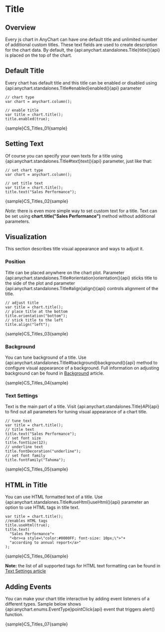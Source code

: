 # Title

## Overview

Every js chart in AnyChart can have one default title and unlimited number of additional custom titles. These text fields are used to create description for the chart data. By default, the {api:anychart.standalones.Title}title(){api} is placed on the top of the chart.

## Default Title

Every chart has default title and this title can be enabled or disabled using {api:anychart.standalones.Title#enabled}enabled(){api} parameter

```
// chart type
var chart = anychart.column();

// enable title
var title = chart.title();
title.enabled(true);
```

{sample}CS\_Titles\_01{sample}

## Setting Text

Of course you can specify your own texts for a title using {api:anychart.standalones.Title#text}text(){api} parameter, just like that:

```
// set chart type
var chart = anychart.column();

// set title text
var title = chart.title();
title.text("Sales Performance");
```

{sample}CS\_Titles\_02{sample}

*Note:* there is even more simple way to set custom text for a title. Text can be set using **chart.title("Sales Performance")** method without additional parameters.

## Visualization

This section describes title visual appearance and ways to adjust it.

### Position

Title can be placed anywhere on the chart plot. Parameter {api:anychart.standalones.Title#orientation}orientation(){api} sticks title to the side of the plot and parameter {api:anychart.standalones.Title#align}align(){api} controls alignment of the title. 

```
// adjust title
var title = chart.title();
// place title at the bottom
title.orientation("bottom");
// stick title to the left
title.align("left");
```

{sample}CS\_Titles\_03{sample}

### Background 

You can tune background of a title. Use {api:anychart.standalones.Title#background}background(){api} method to configure visual appearance of a background. Full information on adjusting background can be found in [Background](../Appearance_Settings/Background) article.

{sample}CS\_Titles\_04{sample}

### Text Settings

Text is the main part of a title. Visit {api:anychart.standalones.Title}API{api} to find out all parameters for tuning visual appearance of a chart title.

```
// tune text
var title = chart.title();
// title text
title.text("Sales Performance");
// set font size
title.fontSize(12);
// underline text
title.fontDecoration("underline");
// set font family
title.fontFamily("Tahoma");
```

{sample}CS\_Titles\_05{sample}

## HTML in Title

You can use HTML formatted text of a title. Use {api:anychart.standalones.Title#useHtml}useHtml(){api} parameter an option to use HTML tags in title text.

```
var title = chart.title();
//enables HTML tags
title.useHtml(true);
title.text(
  "Sales Performance"+
  "<br><a style=\"color:#0000FF; font-size: 10px;\">"+
  "according to annual report</a>"
);
```

{sample}CS\_Titles\_06{sample}

**Note:** the list of all supported tags for HTML text formatting can be found in [Text Settings article](../Appearance_Settings/Text_Settings#supported_tags)

## Adding Events

You can make your chart title interactive by adding event listeners of a different types. Sample below shows {api:anychart.enums.EventType}pointClick{api} event that triggers alert() function.

{sample}CS\_Titles\_07{sample}